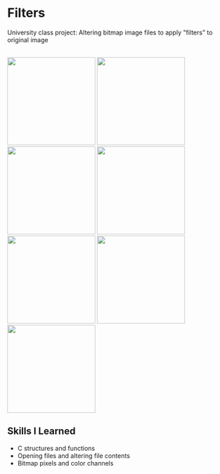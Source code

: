 # Filters
University class project: Altering bitmap image files to apply "filters" to original image
<p>
  <br/>
  <img src= "https://github.com/HenryMarken/Filters/blob/main/Example%20Images/original.bmp" width = "200" >
  <img src= "https://github.com/HenryMarken/Filters/blob/main/Example%20Images/red.bmp" width = "200" >
  <img src= "https://github.com/HenryMarken/Filters/blob/main/Example%20Images/green.bmp" width = "200" >
  <img src= "https://github.com/HenryMarken/Filters/blob/main/Example%20Images/blue.bmp" width = "200" >
  <img src= "https://github.com/HenryMarken/Filters/blob/main/Example%20Images/black&white.bmp" width = "200" >
  <img src= "https://github.com/HenryMarken/Filters/blob/main/Example%20Images/grayscale.bmp" width = "200" >
  <img src= "https://github.com/HenryMarken/Filters/blob/main/Example%20Images/blur.bmp" width = "200" >
 </p>




## Skills I Learned
* C structures and functions 
* Opening files and altering file contents
* Bitmap pixels and color channels 
